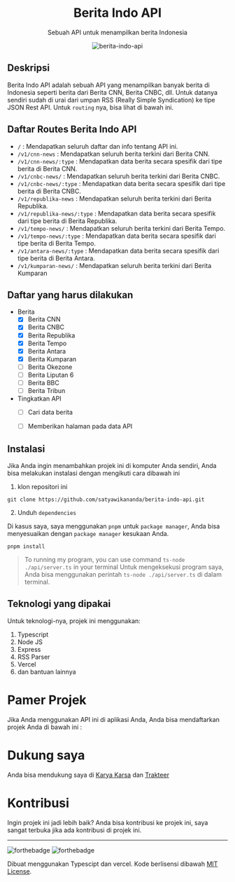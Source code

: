 <div align="center">
<h1>Berita Indo API</h1>

<p>Sebuah API untuk menampilkan berita Indonesia</p>

![berita-indo-api](https://socialify.git.ci/satyawikananda/berita-indo-api/image?description=1&forks=1&issues=1&logo=https%3A%2F%2Fi.pinimg.com%2Foriginals%2F26%2F91%2Ff2%2F2691f2fa1a0f078f5f274edf7fea6763.png&owner=1&pulls=1&stargazers=1&theme=Light)

</div>

## Deskripsi

Berita Indo API adalah sebuah API yang menampilkan banyak berita di Indonesia seperti berita dari Berita CNN, Berita CNBC, dll. Untuk datanya sendiri sudah di urai dari umpan RSS (Really Simple Syndication) ke tipe JSON Rest API. Untuk `routing` nya, bisa lihat di bawah ini.

## Daftar Routes Berita Indo API

* `/` : Mendapatkan seluruh daftar dan info tentang API ini.
* `/v1/cnn-news` : Mendapatkan seluruh berita terkini dari Berita CNN.
* `/v1/cnn-news/:type` : Mendapatkan data berita secara spesifik dari tipe berita di Berita CNN.
* `/v1/cnbc-news/` : Mendapatkan seluruh berita terkini dari Berita CNBC.
* `/v1/cnbc-news/:type` : Mendapatkan data berita secara spesifik dari tipe berita di Berita CNBC.
* `/v1/republika-news` : Mendapatkan seluruh berita terkini dari Berita Republika.
* `/v1/republika-news/:type` : Mendapatkan data berita secara spesifik dari tipe berita di Berita Republika.
* `/v1/tempo-news/` : Mendapatkan seluruh berita terkini dari Berita Tempo.
* `/v1/tempo-news/:type` : Mendapatkan data berita secara spesifik dari tipe berita di Berita Tempo.
* `/v1/antara-news/:type` : Mendapatkan data berita secara spesifik dari tipe berita di Berita Antara.
* `/v1/kumparan-news/` : Mendapatkan seluruh berita terkini dari Berita Kumparan

## Daftar yang harus dilakukan
- Berita
    - [x] Berita CNN
    - [x] Berita CNBC
    - [x] Berita Republika
    - [x] Berita Tempo
    - [x] Berita Antara
    - [x] Berita Kumparan
    - [ ] Berita Okezone
    - [ ] Berita Liputan 6
    - [ ] Berita BBC
    - [ ] Berita Tribun
- Tingkatkan API
    - [ ] Cari data berita
    - [ ] Memberikan halaman pada data API


## Instalasi
Jika Anda ingin menambahkan projek ini di komputer Anda sendiri, Anda bisa melakukan instalasi dengan mengikuti cara dibawah ini

1. klon repositori ini
```
git clone https://github.com/satyawikananda/berita-indo-api.git
```
2. Unduh `dependencies`

Di kasus saya, saya menggunakan `pnpm` untuk `package manager`, Anda bisa menyesuaikan dengan `package manager` kesukaan Anda.

```
pnpm install
```

> To running my program, you can use command `ts-node ./api/server.ts` in your terminal
> Untuk mengeksekusi program saya, Anda bisa menggunakan perintah `ts-node ./api/server.ts` di dalam terminal.

## Teknologi yang dipakai

Untuk teknologi-nya, projek ini menggunakan:
1. Typescript
2. Node JS
3. Express
4. RSS Parser
5. Vercel
6. dan bantuan lainnya

# Pamer Projek
Jika Anda menggunakan API ini di aplikasi Anda, Anda bisa mendaftarkan projek Anda di bawah ini :

# Dukung saya
Anda bisa mendukung saya di [Karya Karsa](https://karyakarsa.com/satyawikananda) dan [Trakteer](https://trakteer.id/satya-wikananda/)

# Kontribusi
Ingin projek ini jadi lebih baik? Anda bisa kontribusi ke projek ini, saya sangat terbuka jika ada kontribusi di projek ini.

---
![forthebadge](https://forthebadge.com/images/badges/built-with-love.svg)
![forthebadge](https://forthebadge.com/images/badges/made-with-typescript.svg)

Dibuat menggunakan Typescipt dan vercel. Kode berlisensi dibawah [MIT License](https://raw.githubusercontent.com/satyawikananda/berita-indo-api/main/LICENSE?token=AH44ZFF4GHAMNS4WIL4FCC3ADZ4F6).

